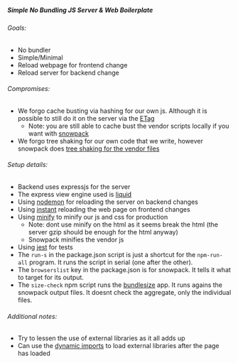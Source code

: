 ##### Simple No Bundling JS Server & Web Boilerplate


###### Goals:
* No bundler
* Simple/Minimal
* Reload webpage for frontend change
* Reload server for backend change

###### Compromises:
* We forgo cache busting via hashing for our own js. Although it is possible to still do it on the server via the [ETag](https://developer.mozilla.org/en-US/docs/Web/HTTP/Headers/ETag)
  * Note: you are still able to cache bust the vendor scripts locally if you want with [snowpack](https://www.snowpack.dev/#automatic-cache-busting-via-import-url)
* We forgo tree shaking for our own code that we write, however snowpack does [tree shaking for the vendor files](https://www.snowpack.dev/#production-optimization)

###### Setup details:
* Backend uses expressjs for the server
* The express view engine used is [liquid](https://github.com/harttle/liquidjs/wiki/Use-with-Expressjs)
* Using [nodemon](https://github.com/remy/nodemon/) for reloading the server on backend changes
* Using [instant](https://github.com/fgnass/instant) reloading the web page on frontend changes
* Using [minify](https://github.com/tdewolff/minify/tree/master/cmd/minify) to minify our js and css for production
  * Note: dont use minify on the html as it seems break the html (the server gzip should be enough for the html anyway)
  * Snowpack minifies the vendor js
* Using [jest](https://jestjs.io/) for tests
* The `run-s` in the package.json script is just a shortcut for the `npm-run-all` program. It runs the script in serial (one after the other).
* The `browserslist` key in the package.json is for snowpack. It tells it what to target for its output.
* The `size-check` npm script runs the [bundlesize](https://github.com/siddharthkp/bundlesize) app. It runs agains the snowpack output files. It doesnt check the aggregate, only the individual files.

###### Additional notes:
* Try to lessen the use of external libraries as it all adds up
* Can use the [dynamic imports](https://developer.mozilla.org/en-US/docs/Web/JavaScript/Reference/Statements/import#Dynamic_Imports) to load external libraries after the page has loaded



